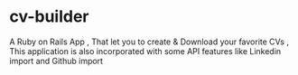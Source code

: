cv-builder
==========
A Ruby on Rails App , That let you to create & Download your favorite CVs , 
This application is also incorporated with some API features like Linkedin import and Github import
